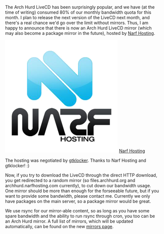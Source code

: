 The Arch Hurd LiveCD has been surprisingly popular, and we have (at the time of writing) consumed 80% of our monthly bandwidth quota for this month. I plan to release the next version of the LiveCD next month, and there's a real chance we'd go over the limit without mirrors. Thus, I am happy to announce that there is now an Arch Hurd LiveCD mirror (which may also become a package mirror in the future), hosted by [Narf Hosting](http://www.narfhosting.com/).

![Narf Hosting](files/narfbig.png)
[Narf Hosting](http://www.narfhosting.com)

The hosting was negotiated by [gtklocker](http://www.gtklocker.com). Thanks to Narf Hosting and gtklocker! :)

Now, if you try to download the LiveCD through the direct HTTP download, you get redirected to a random mirror (so files.archhurd.org and archhurd.narfhosting.com currently), to cut down our bandwidth usage. One mirror should be more than enough for the forseeable future, but if you want to provide some bandwidth, please contact me. Currently we only have packages on the main server, so a package mirror would be great.

We use rsync for our mirror-able content, so as long as you have some spare bandwidth and the ability to run rsync through cron, you too can be an Arch Hurd mirror. A full list of mirrors, which will be updated automatically, can be found on the new [mirrors page](http://www.archhurd.org/mirrors.php).
